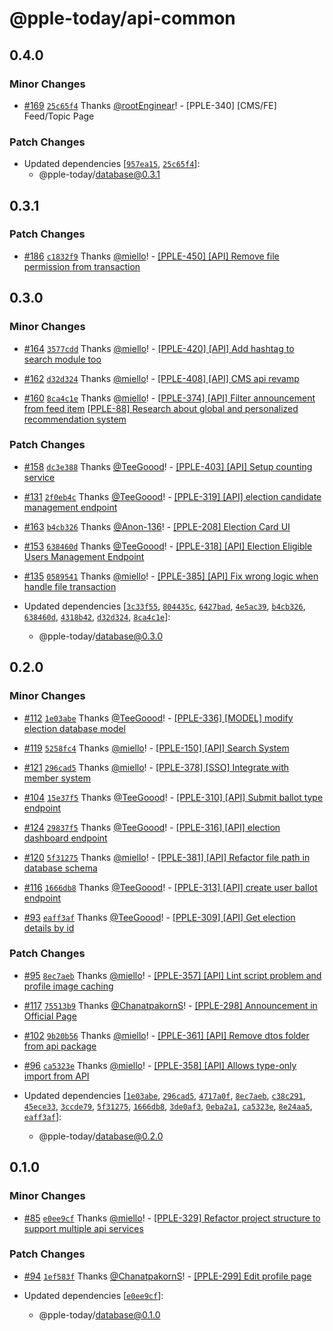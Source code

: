 # @pple-today/api-common

## 0.4.0

### Minor Changes

- [#169](https://github.com/PPLEThai/pple-today/pull/169) [`25c65f4`](https://github.com/PPLEThai/pple-today/commit/25c65f4eb141504ec941a4e425164ded77fa5dbd) Thanks [@rootEnginear](https://github.com/rootEnginear)! - [PPLE-340] [CMS/FE] Feed/Topic Page

### Patch Changes

- Updated dependencies [[`957ea15`](https://github.com/PPLEThai/pple-today/commit/957ea158c1e21c0fdbe96499c2de38d690c00a7a), [`25c65f4`](https://github.com/PPLEThai/pple-today/commit/25c65f4eb141504ec941a4e425164ded77fa5dbd)]:
  - @pple-today/database@0.3.1

## 0.3.1

### Patch Changes

- [#186](https://github.com/PPLEThai/pple-today/pull/186) [`c1832f9`](https://github.com/PPLEThai/pple-today/commit/c1832f9bc9a97765c8771144f7111bed3f27d730) Thanks [@miello](https://github.com/miello)! - [[PPLE-450] [API] Remove file permission from transaction](https://linear.app/snts/issue/PPLE-450/api-remove-file-permission-from-transaction)

## 0.3.0

### Minor Changes

- [#164](https://github.com/PPLEThai/pple-today/pull/164) [`3577cdd`](https://github.com/PPLEThai/pple-today/commit/3577cdd4a12285e69e82b44a5f0269f645da70bf) Thanks [@miello](https://github.com/miello)! - [[PPLE-420] [API] Add hashtag to search module too](https://linear.app/snts/issue/PPLE-420/api-add-hashtag-to-search-module-too)

- [#162](https://github.com/PPLEThai/pple-today/pull/162) [`d32d324`](https://github.com/PPLEThai/pple-today/commit/d32d324e2592174922635bb6e67f5cca32f8eeff) Thanks [@miello](https://github.com/miello)! - [[PPLE-408] [API] CMS api revamp](https://linear.app/snts/issue/PPLE-408/api-cms-api-revamp)

- [#160](https://github.com/PPLEThai/pple-today/pull/160) [`8ca4c1e`](https://github.com/PPLEThai/pple-today/commit/8ca4c1eea46e1e7faf3c27dba0e49825f2fbabf6) Thanks [@miello](https://github.com/miello)! - [[PPLE-374] [API] Filter announcement from feed item](https://linear.app/snts/issue/PPLE-374/api-filter-announcement-from-feed-item)
  [[PPLE-88] Research about global and personalized recommendation system](https://linear.app/snts/issue/PPLE-88/research-about-global-and-personalized-recommendation-system)

### Patch Changes

- [#158](https://github.com/PPLEThai/pple-today/pull/158) [`dc3e388`](https://github.com/PPLEThai/pple-today/commit/dc3e388bbc439dceeadd6e042155ad198687047f) Thanks [@TeeGoood](https://github.com/TeeGoood)! - [[PPLE-403] [API] Setup counting service](https://linear.app/snts/issue/PPLE-403/api-setup-counting-service)

- [#131](https://github.com/PPLEThai/pple-today/pull/131) [`2f0eb4c`](https://github.com/PPLEThai/pple-today/commit/2f0eb4c64cf03b225bd9e088d08338d0e52a7d86) Thanks [@TeeGoood](https://github.com/TeeGoood)! - [[PPLE-319] [API] election candidate management endpoint](https://linear.app/snts/issue/PPLE-319/api-election-candidate-management-endpoint)

- [#163](https://github.com/PPLEThai/pple-today/pull/163) [`b4cb326`](https://github.com/PPLEThai/pple-today/commit/b4cb326c36c4a0d59f9c1ca146a83fbba486f505) Thanks [@Anon-136](https://github.com/Anon-136)! - [[PPLE-208] Election Card UI](https://linear.app/snts/issue/PPLE-208/election-card-ui)

- [#153](https://github.com/PPLEThai/pple-today/pull/153) [`638460d`](https://github.com/PPLEThai/pple-today/commit/638460dd1680ef218a2fe7af6721d60b360f2872) Thanks [@TeeGoood](https://github.com/TeeGoood)! - [[PPLE-318] [API] Election Eligible Users Management Endpoint](https://linear.app/snts/issue/PPLE-318/api-election-eligible-users-management-endpoint)

- [#135](https://github.com/PPLEThai/pple-today/pull/135) [`0589541`](https://github.com/PPLEThai/pple-today/commit/058954124c58938b8563d9976234c768eead75a7) Thanks [@miello](https://github.com/miello)! - [[PPLE-385] [API] Fix wrong logic when handle file transaction](https://linear.app/snts/issue/PPLE-385/api-fix-wrong-logic-when-handle-file-transaction)

- Updated dependencies [[`3c33f55`](https://github.com/PPLEThai/pple-today/commit/3c33f550aec0cd09d2d1c73b312c36ac8fa9b275), [`804435c`](https://github.com/PPLEThai/pple-today/commit/804435cafa4a5a521345ec766ec8d2f10ebb0a0e), [`6427bad`](https://github.com/PPLEThai/pple-today/commit/6427bade1f139634a8ed325ef75b497259370d85), [`4e5ac39`](https://github.com/PPLEThai/pple-today/commit/4e5ac39e21570bee8c91615e89113fce4fc31ea3), [`b4cb326`](https://github.com/PPLEThai/pple-today/commit/b4cb326c36c4a0d59f9c1ca146a83fbba486f505), [`638460d`](https://github.com/PPLEThai/pple-today/commit/638460dd1680ef218a2fe7af6721d60b360f2872), [`4318b42`](https://github.com/PPLEThai/pple-today/commit/4318b4215646deed626776800d9add6f13cc1a2e), [`d32d324`](https://github.com/PPLEThai/pple-today/commit/d32d324e2592174922635bb6e67f5cca32f8eeff), [`8ca4c1e`](https://github.com/PPLEThai/pple-today/commit/8ca4c1eea46e1e7faf3c27dba0e49825f2fbabf6)]:
  - @pple-today/database@0.3.0

## 0.2.0

### Minor Changes

- [#112](https://github.com/PPLEThai/pple-today/pull/112) [`1e03abe`](https://github.com/PPLEThai/pple-today/commit/1e03abef4e52e1fb4304eecfc72590bc4d34a730) Thanks [@TeeGoood](https://github.com/TeeGoood)! - [[PPLE-336] [MODEL] modify election database model](https://linear.app/snts/issue/PPLE-366/model-modify-election-database-model)

- [#119](https://github.com/PPLEThai/pple-today/pull/119) [`5258fc4`](https://github.com/PPLEThai/pple-today/commit/5258fc479a79a5b35a970361d541d4ad8f385554) Thanks [@miello](https://github.com/miello)! - [[PPLE-150] [API] Search System](https://linear.app/snts/issue/PPLE-150/api-search-system)

- [#121](https://github.com/PPLEThai/pple-today/pull/121) [`296cad5`](https://github.com/PPLEThai/pple-today/commit/296cad573b886e0f549d7578faa2869c4a25e813) Thanks [@miello](https://github.com/miello)! - [[PPLE-378] [SSO] Integrate with member system](https://linear.app/snts/issue/PPLE-378/sso-integrate-with-member-system)

- [#104](https://github.com/PPLEThai/pple-today/pull/104) [`15e37f5`](https://github.com/PPLEThai/pple-today/commit/15e37f528e06db7d5260afbc2079da5efe9f6644) Thanks [@TeeGoood](https://github.com/TeeGoood)! - [[PPLE-310] [API] Submit ballot type endpoint](https://linear.app/snts/issue/PPLE-310/api-submit-ballot-type-endpoint)

- [#124](https://github.com/PPLEThai/pple-today/pull/124) [`29837f5`](https://github.com/PPLEThai/pple-today/commit/29837f51e11f4eeec823c0726d7c3ca52bdb9836) Thanks [@TeeGoood](https://github.com/TeeGoood)! - [[PPLE-316] [API] election dashboard endpoint](https://linear.app/snts/issue/PPLE-316/api-election-dashboard-endpoint)

- [#120](https://github.com/PPLEThai/pple-today/pull/120) [`5f31275`](https://github.com/PPLEThai/pple-today/commit/5f31275304155f323a931565087472432c559851) Thanks [@miello](https://github.com/miello)! - [[PPLE-381] [API] Refactor file path in database schema](https://linear.app/snts/issue/PPLE-381/api-refactor-file-path-in-database-schema)

- [#116](https://github.com/PPLEThai/pple-today/pull/116) [`1666db8`](https://github.com/PPLEThai/pple-today/commit/1666db80569ca89386225fff58b1b4b3c6665516) Thanks [@TeeGoood](https://github.com/TeeGoood)! - [[PPLE-313] [API] create user ballot endpoint](https://linear.app/snts/issue/PPLE-313/api-create-user-ballot-endpoint)

- [#93](https://github.com/PPLEThai/pple-today/pull/93) [`eaff3af`](https://github.com/PPLEThai/pple-today/commit/eaff3af09e08670b7d04af60f365c673cfecc1e2) Thanks [@TeeGoood](https://github.com/TeeGoood)! - [[PPLE-309] [API] Get election details by id](https://linear.app/snts/issue/PPLE-309/api-get-election-details-by-id)

### Patch Changes

- [#95](https://github.com/PPLEThai/pple-today/pull/95) [`8ec7aeb`](https://github.com/PPLEThai/pple-today/commit/8ec7aeb678d9db9b56c15d28ec7330b59bba53a3) Thanks [@miello](https://github.com/miello)! - [[PPLE-357] [API] Lint script problem and profile image caching](https://linear.app/snts/issue/PPLE-357/api-lint-script-problem-and-profile-image-caching)

- [#117](https://github.com/PPLEThai/pple-today/pull/117) [`75513b9`](https://github.com/PPLEThai/pple-today/commit/75513b9c49f8c37b4b469894b873c2a3201d2d8d) Thanks [@ChanatpakornS](https://github.com/ChanatpakornS)! - [[PPLE-298] Announcement in Official Page](https://linear.app/snts/issue/PPLE-298/announcement-in-official-page)

- [#102](https://github.com/PPLEThai/pple-today/pull/102) [`9b20b56`](https://github.com/PPLEThai/pple-today/commit/9b20b561489992cdfd5dd3d7b8c213ea3b2ac352) Thanks [@miello](https://github.com/miello)! - [[PPLE-361] [API] Remove dtos folder from api package](https://linear.app/snts/issue/PPLE-361/api-remove-dtos-folder-from-api-package)

- [#96](https://github.com/PPLEThai/pple-today/pull/96) [`ca5323e`](https://github.com/PPLEThai/pple-today/commit/ca5323e773cf34cebb357972cd25a479f1c960a3) Thanks [@miello](https://github.com/miello)! - [[PPLE-358] [API] Allows type-only import from API](https://linear.app/snts/issue/PPLE-358/api-allows-type-only-import-from-api)

- Updated dependencies [[`1e03abe`](https://github.com/PPLEThai/pple-today/commit/1e03abef4e52e1fb4304eecfc72590bc4d34a730), [`296cad5`](https://github.com/PPLEThai/pple-today/commit/296cad573b886e0f549d7578faa2869c4a25e813), [`4717a0f`](https://github.com/PPLEThai/pple-today/commit/4717a0f2f34b63bd8d895ae6e62dbe80160662ce), [`8ec7aeb`](https://github.com/PPLEThai/pple-today/commit/8ec7aeb678d9db9b56c15d28ec7330b59bba53a3), [`c38c291`](https://github.com/PPLEThai/pple-today/commit/c38c2913bb86d6cc0ae1708a80e71419da076766), [`45ece33`](https://github.com/PPLEThai/pple-today/commit/45ece33f9993e07d47cd518d698586b46c74b8a9), [`3ccde79`](https://github.com/PPLEThai/pple-today/commit/3ccde79f9a7503c1ce17e1b051c28b944869c6d9), [`5f31275`](https://github.com/PPLEThai/pple-today/commit/5f31275304155f323a931565087472432c559851), [`1666db8`](https://github.com/PPLEThai/pple-today/commit/1666db80569ca89386225fff58b1b4b3c6665516), [`3de0af3`](https://github.com/PPLEThai/pple-today/commit/3de0af32df304cdd59f74ed3d762a0327f2658fc), [`0eba2a1`](https://github.com/PPLEThai/pple-today/commit/0eba2a10fb4c7e8677490cf8c11f7963a0a8f44c), [`ca5323e`](https://github.com/PPLEThai/pple-today/commit/ca5323e773cf34cebb357972cd25a479f1c960a3), [`8e24aa5`](https://github.com/PPLEThai/pple-today/commit/8e24aa55f9649be42a450cca60af3370113d4b65), [`eaff3af`](https://github.com/PPLEThai/pple-today/commit/eaff3af09e08670b7d04af60f365c673cfecc1e2)]:
  - @pple-today/database@0.2.0

## 0.1.0

### Minor Changes

- [#85](https://github.com/PPLEThai/pple-today/pull/85) [`e0ee9cf`](https://github.com/PPLEThai/pple-today/commit/e0ee9cf9deb103059b6b6dc95d7d355a78247df3) Thanks [@miello](https://github.com/miello)! - [[PPLE-329] Refactor project structure to support multiple api services](https://linear.app/snts/issue/PPLE-329/refactor-project-structure-to-support-multiple-api-services)

### Patch Changes

- [#94](https://github.com/PPLEThai/pple-today/pull/94) [`1ef583f`](https://github.com/PPLEThai/pple-today/commit/1ef583f01f5c27c1a043f0f01534ade6bae56a27) Thanks [@ChanatpakornS](https://github.com/ChanatpakornS)! - [[PPLE-299] Edit profile page](https://linear.app/snts/issue/PPLE-299/edit-profile-page)

- Updated dependencies [[`e0ee9cf`](https://github.com/PPLEThai/pple-today/commit/e0ee9cf9deb103059b6b6dc95d7d355a78247df3)]:
  - @pple-today/database@0.1.0
